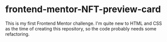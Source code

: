# frontend-mentor-NFT-preview-card
This is my first Frontend Mentor challenge. I'm quite new to HTML and CSS as the time of creating this repository, so the code probably needs some refactoring. 
